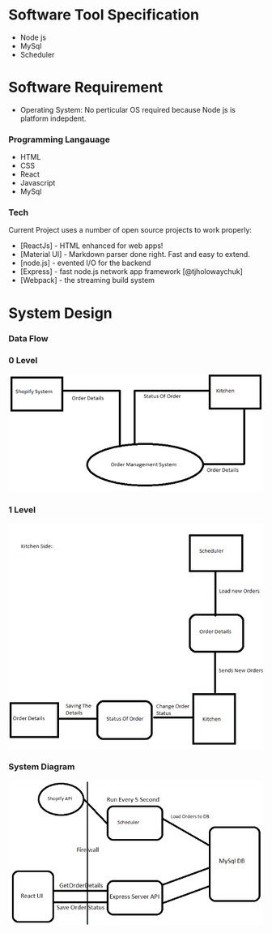 # Software Tool Specification

  - Node js
  - MySql
  - Scheduler

# Software Requirement

  - Operating System: No perticular OS required because Node js is platform indepdent.

### Programming Langauage
  - HTML
  - CSS
  - React
  - Javascript
  - MySql


### Tech

Current Project uses a number of open source projects to work properly:

* [ReactJs] - HTML enhanced for web apps!
* [Material UI] - Markdown parser done right. Fast and easy to extend.
* [node.js] - evented I/O for the backend
* [Express] - fast node.js network app framework [@tjholowaychuk]
* [Webpack] - the streaming build system

# System Design
### Data Flow

### 0 Level
![Test Image 3](/level0.png)

### 1 Level
![Test Image 3](/Level1.png)

### System Diagram
![Test Image 3](/SystemDiagram.png)

   [PlGa]: <https://github.com/RahulHP/dillinger/blob/master/plugins/googleanalytics/README.md>
